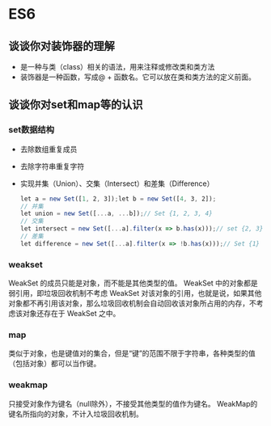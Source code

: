 # ES6

## 谈谈你对装饰器的理解

- 是一种与类（class）相关的语法，用来注释或修改类和类方法
- 装饰器是一种函数，写成@ + 函数名。它可以放在类和类方法的定义前面。

## 谈谈你对set和map等的认识

### set数据结构

- 去除数组重复成员
- 去除字符串重复字符
- 实现并集（Union）、交集（Intersect）和差集（Difference）

    ```js
    let a = new Set([1, 2, 3]);let b = new Set([4, 3, 2]);
    ​// 并集
    let union = new Set([...a, ...b]);// Set {1, 2, 3, 4}
    // 交集
    let intersect = new Set([...a].filter(x => b.has(x)));// set {2, 3}
    // 差集
    let difference = new Set([...a].filter(x => !b.has(x)));// Set {1}
    ```

### weakset

WeakSet 的成员只能是对象，而不能是其他类型的值。
WeakSet 中的对象都是弱引用，即垃圾回收机制不考虑 WeakSet 对该对象的引用，也就是说，如果其他对象都不再引用该对象，那么垃圾回收机制会自动回收该对象所占用的内存，不考虑该对象还存在于 WeakSet 之中。

### map

类似于对象，也是键值对的集合，但是“键”的范围不限于字符串，各种类型的值（包括对象）都可以当作键。

### weakmap

只接受对象作为键名（null除外），不接受其他类型的值作为键名。
WeakMap的键名所指向的对象，不计入垃圾回收机制。
